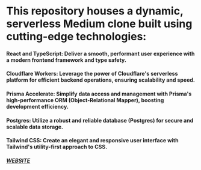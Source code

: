 # This repository houses a dynamic, serverless Medium clone built using cutting-edge technologies:

#### React and TypeScript: Deliver a smooth, performant user experience with a modern frontend framework and type safety.

#### Cloudflare Workers: Leverage the power of Cloudflare's serverless platform for efficient backend operations, ensuring scalability and speed.

#### Prisma Accelerate: Simplify data access and management with Prisma's high-performance ORM (Object-Relational Mapper), boosting development efficiency.

#### Postgres: Utilize a robust and reliable database (Postgres) for secure and scalable data storage.

#### Tailwind CSS: Create an elegant and responsive user interface with Tailwind's utility-first approach to CSS.

##### [WEBSITE](https://medium-g6arusjd9-sabdar-shaikhs-projects.vercel.app/signup) 
